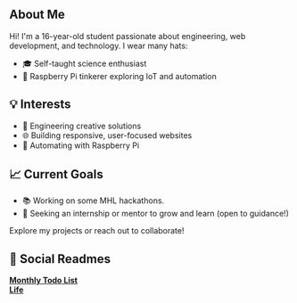 ##  About Me

Hi! I'm a 16-year-old student passionate about engineering, web development, and technology. I wear many hats:

- 🎓 Self-taught science enthusiast  
- 🔧 Raspberry Pi tinkerer exploring IoT and automation  

## 💡 Interests

- 🚀 Engineering creative solutions  
- 🌐 Building responsive, user-focused websites  
- 🔧 Automating with Raspberry Pi  

## 📈 Current Goals

- 📚 Working on some MHL hackathons. 
- 🤝 Seeking an internship or mentor to grow and learn (open to guidance!)  

Explore my projects or reach out to collaborate!

## 📌 Social Readmes 
[**Monthly Todo List**](https://github.com/aryan6673/MYTODO)  
[**Life**](https://github.com/aryan6673/MYTODO)  
